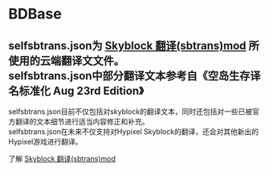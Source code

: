# BDBase

selfsbtrans.json为 [Skyblock 翻译(sbtrans)mod](https://github.com/wysb233/sbtrans) 所使用的云端翻译文文件。  
selfsbtrans.json中部分翻译文本参考自《空岛生存译名标准化 Aug 23rd Edition》
-
selfsbtrans.json目前不仅包括对skyblock的翻译文本，同时还包括对一些已被官方翻译的文本细节进行适当内容修正和补充。  
selfsbtrans.json在未来不仅支持对Hypixel Skyblock的翻译，还会对其他新出的Hypixel游戏进行翻译。  

了解 [Skyblock 翻译(sbtrans)mod](https://github.com/wysb233/sbtrans)
